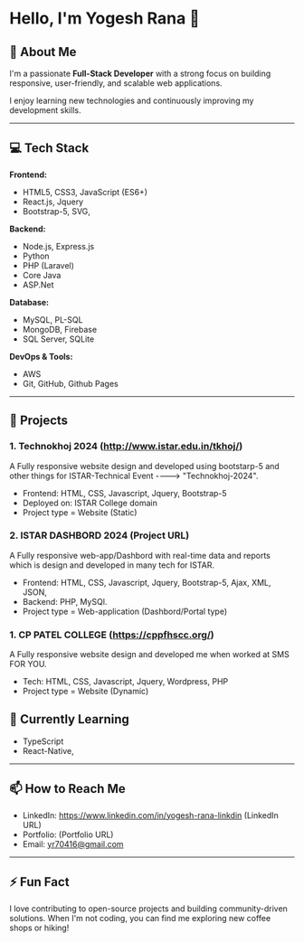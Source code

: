 # Hello, I'm Yogesh Rana 👋

## 🚀 About Me
I'm a passionate **Full-Stack Developer** with a strong focus on building responsive, user-friendly, and scalable web applications.

I enjoy learning new technologies and continuously improving my development skills.

---

## 💻 Tech Stack

**Frontend:**
- HTML5, CSS3, JavaScript (ES6+)
- React.js, Jquery
- Bootstrap-5, SVG, 

**Backend:**
- Node.js, Express.js
- Python 
- PHP (Laravel)
- Core Java
- ASP.Net

**Database:**
- MySQL, PL-SQL
- MongoDB, Firebase
- SQL Server, SQLite

**DevOps & Tools:**
- AWS
- Git, GitHub, Github Pages

---

## 📂 Projects

### 1. Technokhoj 2024 (http://www.istar.edu.in/tkhoj/)
A Fully responsive website design and developed using bootstarp-5 and other things for ISTAR-Technical Event ----> "Technokhoj-2024".

- Frontend: HTML, CSS, Javascript, Jquery, Bootstrap-5
- Deployed on: ISTAR College domain
- Project type = Website (Static)

### 2. ISTAR DASHBORD 2024 (Project URL)
A Fully responsive web-app/Dashbord with real-time data and reports which is design and developed in many tech for ISTAR.

- Frontend: HTML, CSS, Javascript, Jquery, Bootstrap-5, Ajax, XML, JSON,
- Backend: PHP, MySQl.
- Project type = Web-application (Dashbord/Portal type)

### 1. CP PATEL COLLEGE (https://cppfhscc.org/)
A Fully responsive website design and developed me when  worked at SMS FOR YOU. 

- Tech: HTML, CSS, Javascript, Jquery, Wordpress, PHP
- Project type = Website (Dynamic)
<!-- ### 2. [Project Name](Project URL)
A brief description of the project. Include key features, tech stack, and the purpose.

- Frontend: Vue.js, Vuetify
- Backend: Python, Flask, PostgreSQL
- Deployed on: Heroku

--- -->


## 🌱 Currently Learning
- TypeScript
- React-Native,
  
---

## 📫 How to Reach Me
- LinkedIn: https://www.linkedin.com/in/yogesh-rana-linkdin (LinkedIn URL)
- Portfolio: (Portfolio URL)
- Email: yr70416@gmail.com

---

## ⚡ Fun Fact
I love contributing to open-source projects and building community-driven solutions. When I'm not coding, you can find me exploring new coffee shops or hiking!

<!---
yogeshrana-1209/yogeshrana-1209 is a ✨ special ✨ repository because its `README.md` (this file) appears on your GitHub profile.
You can click the Preview link to take a look at your changes.
--->
